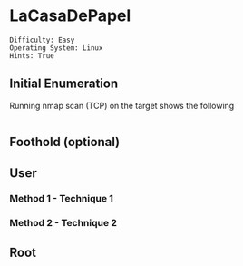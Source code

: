 # LaCasaDePapel
```
Difficulty: Easy
Operating System: Linux
Hints: True
```
## Initial Enumeration
Running nmap scan (TCP) on the target shows the following
```
```
## Foothold (optional)

## User
### Method 1 - Technique 1
### Method 2 - Technique 2

## Root
